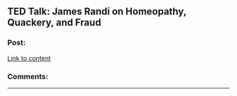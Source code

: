 ## TED Talk: James Randi on Homeopathy, Quackery, and Fraud

### Post:

[Link to content](https://www.ted.com/talks/james_randi?language=en)

### Comments:

---

